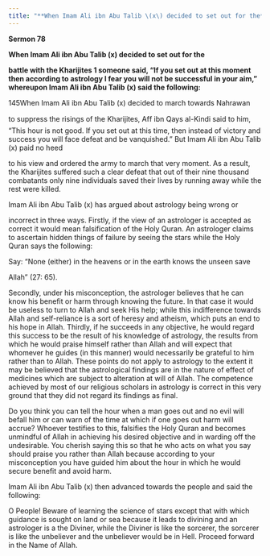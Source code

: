 ```yaml
---
title: "**When Imam Ali ibn Abu Talib \(x\) decided to set out for the**" 
---
```

**Sermon 78**

**When Imam Ali ibn Abu Talib \(x\) decided to set out for the**

**battle with the Kharijites 1 someone said, “If you set out at this moment then according to astrology I fear you will not be successful in your aim,” whereupon Imam Ali ibn Abu Talib \(x\) said the following:**

145When Imam Ali ibn Abu Talib \(x\) decided to march towards Nahrawan

to suppress the risings of the Kharijites, Aff ibn Qays al\-Kindi said to him, “This hour is not good\. If you set out at this time, then instead of victory and success you will face defeat and be vanquished\.” But Imam Ali ibn Abu Talib \(x\) paid no heed

to his view and ordered the army to march that very moment\. As a result, the Kharijites suffered such a clear defeat that out of their nine thousand combatants only nine individuals saved their lives by running away while the rest were killed\.

Imam Ali ibn Abu Talib \(x\) has argued about astrology being wrong or

incorrect in three ways\. Firstly, if the view of an astrologer is accepted as correct it would mean falsification of the Holy Quran\. An astrologer claims to ascertain hidden things of failure by seeing the stars while the Holy Quran says the following:

Say: “None \(either\) in the heavens or in the earth knows the unseen save

Allah” \(27: 65\)\.

Secondly, under his misconception, the astrologer believes that he can know his benefit or harm through knowing the future\. In that case it would be useless to turn to Allah and seek His help; while this indifference towards Allah and self\-reliance is a sort of heresy and atheism, which puts an end to his hope in Allah\. Thirdly, if he succeeds in any objective, he would regard this success to be the result of his knowledge of astrology, the results from which he would praise himself rather than Allah and will expect that whomever he guides \(in this manner\) would necessarily be grateful to him rather than to Allah\. These points do not apply to astrology to the extent it may be believed that the astrological findings are in the nature of effect of medicines which are subject to alteration at will of Allah\. The competence achieved by most of our religious scholars in astrology is correct in this very ground that they did not regard its findings as final\.

<a id="page452"></a>Do you think you can tell the hour when a man goes out and no evil will befall him or can warn of the time at which if one goes out harm will accrue? Whoever testifies to this, falsifies the Holy Quran and becomes unmindful of Allah in achieving his desired objective and in warding off the undesirable\. You cherish saying this so that he who acts on what you say should praise you rather than Allah because according to your misconception you have guided him about the hour in which he would secure benefit and avoid harm\.

Imam Ali ibn Abu Talib \(x\) then advanced towards the people and said the following:

O People\! Beware of learning the science of stars except that with which guidance is sought on land or sea because it leads to divining and an astrologer is a the Diviner, while the Diviner is like the sorcerer, the sorcerer is like the unbeliever and the unbeliever would be in Hell\. Proceed forward in the Name of Allah\.

